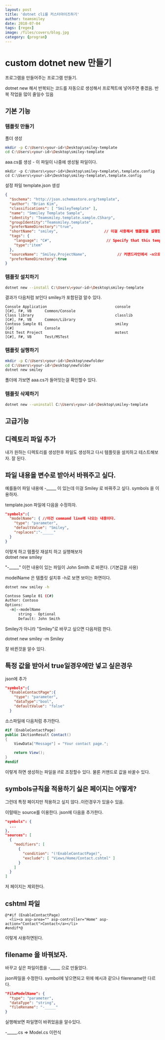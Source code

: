 ```yaml
---
layout: post
title: 'dotnet cli를 커스터마이즈하기' 
author: teamsmiley 
date: 2018-07-04
tags: [regex]
image: /files/covers/blog.jpg
category: {program}
---
```


# custom dotnet new 만들기 

프로그램을 만들어주는 프로그램 만들기.

dotnet new 해서 반복되는 코드를 자동으로 생성해서 프로젝트에 넣어주면 좋겠음. 반복 작업을 많이 줄일수 있음

## 기본 기능 

### 템플릿 만들기
폴더 생성 
```bash
mkdir -p C:\Users\<your-id>\Desktop\smiley-template
cd C:\Users\<your-id>\Desktop\smiley-template
```

aaa.cs를 생성 - 이 파일이 나중에 생성될 파일이다. 

```
mkdir -p C:\Users\<your-id>\Desktop\smiley-template\.template.config
cd C:\Users\<your-id>\Desktop\smiley-template\.template.config
```
설정 파일 template.json 생성 
```json
{
  "$schema": "http://json.schemastore.org/template",
  "author": "Brian Kim",
  "classifications": [ "SmileyTemplate" ], 
  "name": "Smmiley Template Sample",
  "identity": "Teamsmiley.template.sample.CSharp",         
  "groupIdentity":"Teamsmiley.template",
  "preferNameDirectory":"true",
  "shortName": "smiley",                     // 이걸 사용해서 템플릿을 실행함
  "tags": {
    "language": "C#",                         // Specify that this template is in C#.
    "type":"item"
  },
  "sourceName": "Smiley.ProjectName",              // 커맨드라인에서 -n으로 해서 옵션을 주는데 그걸로 대치된다. 
  "preferNameDirectory":true
}
```

### 템플릿 설치하기 
```bash
dotnet new --install C:\Users\<your-id>\Desktop\smiley-template
```
결과가 다음처럼 보인다 smiley가 포함된걸 알수 있다. 
```
Console Application                               console          [C#], F#, VB      Common/Console
Class library                                     classlib         [C#], F#, VB      Common/Library
Contoso Sample 01                                 smiley           [C#]              Console
Unit Test Project                                 mstest           [C#], F#, VB      Test/MSTest
```


### 템플릿 실행하기
```bash
mkdir -p C:\Users\<your-id>\Desktop\newfolder
cd C:\Users\<your-id>\Desktop\newfolder
dotnet new smiley
```
폴더에 가보면 aaa.cs가 들어잇는걸 확인할수 있다. 

### 템플릿 삭제하기

```bash
dotnet new --uninstall C:\Users\<your-id>\Desktop\smiley-template
```

## 고급기능

## 디렉토리 파일 추가 

내가 원하는 디렉토리를 생성한후 파일도 생성하고 다시 템플릿을 설치하고 테스트해보자.  잘 된다. 

## 파일 내용을 변수로 받아서 바꿔주고 싶다.

예를들어 파일 내용에   -_____ 이 있는데  이걸 Smiley 로 바꿔주고 싶다.  symbols 을 이용하자.

template.json  파일에 다음을 수정하자.

```json
"symbols":{
  "modelName": { //이건 command line에 나오는 내용이다. 
    "type": "parameter",
    "defaultValue": "Smiley",
    "replaces":"-_____"
  }
}
```

이렇게 하고 템플릿 재설치 하고 실행해보자  
dotnet new smiley 

"-_____" 이런 내용이 있는 파일이 John Smith 로 바뀐다. (기본값을 사용)

modelName 은 템플릿 설치후 -h로 보면 보이는 화면이다.

```bash
dotnet new smiley -h

Contoso Sample 01 (C#)
Author: Contoso
Options:
  -m|--modelName
      string - Optional
      Default: John Smith
```

Smiley가 아니라 "Smiley"로 바꾸고 싶으면 다음처럼 한다. 

dotnet new smiley -m Smiley

잘 바뀐것을 알수 있다.

## 특정 값을 받아서 true일경우에만 넣고 싶은경우

json에 추가 
```json
"symbols":{
  "EnableContactPage":{
    "type": "parameter",
    "dataType":"bool",
    "defaultValue": "false"
  }
```

소스파일에 다음처럼 추가한다. 

```cs
#if (EnableContactPage)
public IActionResult Contact()
{
    ViewData["Message"] = "Your contact page.";

    return View();
}
#endif
```

이렇게 하면 생성하는 파일을 if로 조정할수 있다.  물론 커맨드로 값을 바꿀수 있다. 

## symbols규칙을 적용하기 싫은 페이지는 어떻게?

그런데 특정 페이지만  적용하고 싶지 않다..이런경우가 있을수 있음. 

이럴때는 source를 이용한다.  json에 다음을 추가한다. 

```json
"symbols": {
  ...
},
"sources": [
  {
    "modifiers": [
      {
        "condition": "(!EnableContactPage)",
        "exclude": [ "Views/Home/Contact.cshtml" ]
      }
    ]
  }
]
```

저 페이지는 제외한다. 

## cshtml 파일 
```
@*#if (EnableContactPage)
  <li><a asp-area="" asp-controller="Home" asp-action="Contact">Contact</a></li>
#endif*@
```

이렇게 사용하면된다.

## filename 을 바꿔보자. 

바꾸고 싶은 파일이름을 -_____ 으로 만들었다. 

json파일을 수정한다. symbol에 넣으면되고 위에 예시과 같으나 filerename만 다르다. 

```json
"FileModelName": {
  "type": "parameter",
  "dataType": "string",
  "fileRename": "-_____"
}
```

실행해보면 파일명이 바뀌었음을 알수있다. 

-_____.cs => Model.cs 이런식






